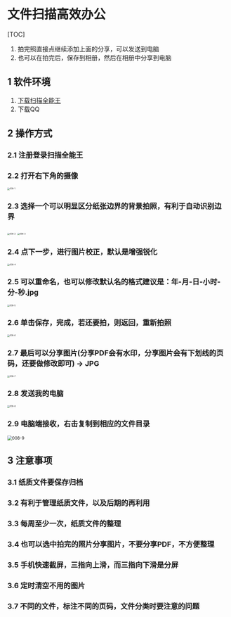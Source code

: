 # 文件扫描高效办公  
[TOC]


1. 拍完照直接点继续添加上面的分享，可以发送到电脑    
2. 也可以在拍完后，保存到相册，然后在相册中分享到电脑   

## 1 软件环境  
1. [下载扫描全能王](https://www.camscanner.com/)    
2. 下载QQ   
## 2 操作方式  
### 2.1  注册登录扫描全能王   
### 2.2  打开右下角的摄像   
<img src="./img/008-1.jpg" alt="008-1" style="zoom:33%;" />   

### 2.3  选择一个可以明显区分纸张边界的背景拍照，有利于自动识别边界  
<img src="./img/008-2.jpg" alt="008-2" style="zoom:33%;" />   
<img src="./img/008-3.jpg" alt="008-3" style="zoom:33%;" />   

### 2.4  点下一步，进行图片校正，默认是增强锐化  
<img src="./img/008-4.jpg" alt="008-4" style="zoom:33%;" />    

### 2.5  可以重命名，也可以修改默认名的格式建议是：年-月-日-小时-分-秒.jpg    
<img src="./img/008-5.jpg" alt="008-5" style="zoom:33%;" />     

### 2.6  单击保存，完成，若还要拍，则返回，重新拍照   
<img src="./img/008-6.jpg" alt="008-6" style="zoom:33%;" />     

### 2.7  最后可以分享图片(分享PDF会有水印，分享图片会有下划线的页码，还要做修改即可) → JPG   
<img src="./img/008-7.jpg" alt="008-7" style="zoom:33%;" />  

### 2.8  发送我的电脑   
<img src="./img/008-8.jpg" alt="008-8" style="zoom:33%;" />  

### 2.9  电脑端接收，右击复制到相应的文件目录   
<img src="./img/008-9.png" alt="008-9" style="zoom: 67%;" />    

## 3 注意事项  
### 3.1 纸质文件要保存归档   
### 3.2 有利于管理纸质文件，以及后期的再利用   
### 3.3 每周至少一次，纸质文件的整理   
### 3.4 也可以选中拍完的照片分享图片，不要分享PDF，不方便整理  
### 3.5 手机快速截屏，三指向上滑，而三指向下滑是分屏  
### 3.6 定时清空不用的图片  
### 3.7 不同的文件，标注不同的页码，文件分类时要注意的问题    







